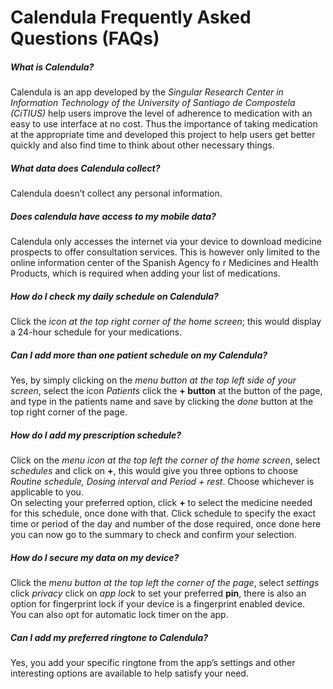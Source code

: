# Calendula Frequently Asked Questions (FAQs)

##### What is Calendula?

Calendula is an app developed by the *Singular Research Center in Information Technology of the University of Santiago de Compostela (CiTIUS)* help users improve the level of adherence to medication with an easy to use interface at no cost. Thus the importance of taking medication at the appropriate time and developed this project to help users get better quickly and also find time to think about other necessary things. 

##### What data does Calendula collect? 

Calendula doesn’t collect any personal information.

##### Does calendula have access to my mobile data? 

Calendula only accesses the internet via your device to download medicine prospects to offer consultation services. This is however only limited to the online information center of the Spanish Agency fo  r Medicines and Health Products, which is required when adding your list of medications.    

##### How do I check my daily schedule on Calendula?

Click the *icon at the top right corner of the home screen*; this would display a 24-hour schedule for your medications. 

##### Can I add more than one patient schedule on my Calendula?

Yes, by simply clicking on the *menu button at the top left side of your screen*, select the icon *Patients* click the **+ button** at the button of the page, and type in the patients name and save by clicking the *done* button at the top right corner of the page.

##### How do I add my prescription schedule?
Click on the *menu icon at the top left the corner of the home screen*, select *schedules* and click on **+**, this would give you three options to choose *Routine schedule, Dosing interval and Period + rest*. Choose whichever is applicable to you.  
On selecting your preferred option, click **+** to select the medicine needed for this schedule, once done with that. Click schedule to specify the exact time or period of the day and number of the dose required, once done here you can now go to the summary to check and confirm your selection.  

##### How do I secure my data on my device?

Click the *menu button at the top left the corner of the page*, select *settings* click *privacy* click on *app lock* to set your preferred **pin**, there is  also an option for fingerprint lock if your device is a fingerprint enabled device.  
You can also opt for automatic lock timer on the app.

##### Can I add my preferred ringtone to Calendula?

Yes, you add your specific ringtone from the app’s settings and other interesting options are available to help satisfy your need. 
